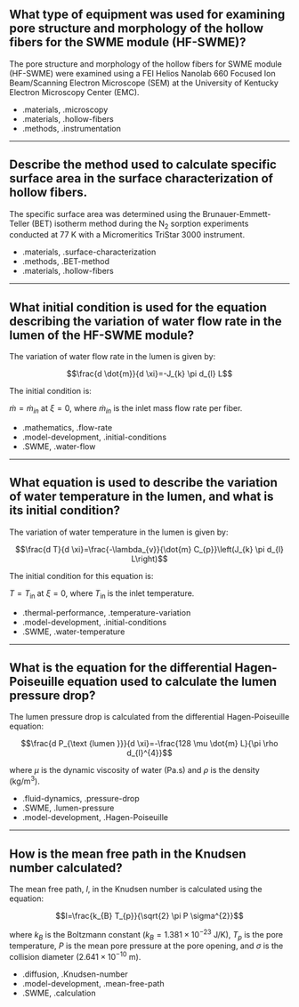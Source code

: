 ## What type of equipment was used for examining pore structure and morphology of the hollow fibers for the SWME module (HF-SWME)?

The pore structure and morphology of the hollow fibers for SWME module (HF-SWME) were examined using a FEI Helios Nanolab 660 Focused Ion Beam/Scanning Electron Microscope (SEM) at the University of Kentucky Electron Microscopy Center (EMC).

- .materials, .microscopy
- .materials, .hollow-fibers
- .methods, .instrumentation

---

## Describe the method used to calculate specific surface area in the surface characterization of hollow fibers.

The specific surface area was determined using the Brunauer-Emmett-Teller (BET) isotherm method during the $\mathrm{N}_{2}$ sorption experiments conducted at $77 \mathrm{~K}$ with a Micromeritics TriStar 3000 instrument.

- .materials, .surface-characterization
- .methods, .BET-method
- .materials, .hollow-fibers

--- 

## What initial condition is used for the equation describing the variation of water flow rate in the lumen of the HF-SWME module?

The variation of water flow rate in the lumen is given by:

$$\frac{d \dot{m}}{d \xi}=-J_{k} \pi d_{l} L$$

The initial condition is:

$\dot{m}=\dot{m}_{i n}$ at $\xi=0$, where $\dot{m}_{i n}$ is the inlet mass flow rate per fiber.

- .mathematics, .flow-rate
- .model-development, .initial-conditions
- .SWME, .water-flow

---

## What equation is used to describe the variation of water temperature in the lumen, and what is its initial condition?

The variation of water temperature in the lumen is given by:

$$\frac{d T}{d \xi}=\frac{-\lambda_{v}}{\dot{m} C_{p}}\left(J_{k} \pi d_{l} L\right)$$

The initial condition for this equation is:

$T=T_{\text {in }}$ at $\xi=0$, where $T_{\text {in }}$ is the inlet temperature.

- .thermal-performance, .temperature-variation
- .model-development, .initial-conditions
- .SWME, .water-temperature

---

## What is the equation for the differential Hagen-Poiseuille equation used to calculate the lumen pressure drop?

The lumen pressure drop is calculated from the differential Hagen-Poiseuille equation:

$$\frac{d P_{\text {lumen }}}{d \xi}=-\frac{128 \mu \dot{m} L}{\pi \rho d_{l}^{4}}$$

where $\mu$ is the dynamic viscosity of water (Pa.s) and $\rho$ is the density $(\mathrm{kg} / \mathrm{m}^{3})$.

- .fluid-dynamics, .pressure-drop
- .SWME, .lumen-pressure
- .model-development, .Hagen-Poiseuille

---

## How is the mean free path in the Knudsen number calculated?

The mean free path, $l$, in the Knudsen number is calculated using the equation:

$$l=\frac{k_{B} T_{p}}{\sqrt{2} \pi P \sigma^{2}}$$

where $k_{B}$ is the Boltzmann constant $\left(k_{B}=1.381 \times 10^{-23} \mathrm{~J} / \mathrm{K}\right)$, $T_{p}$ is the pore temperature, $P$ is the mean pore pressure at the pore opening, and $\sigma$ is the collision diameter $\left(2.641 \times 10^{-10} \mathrm{~m}\right)$.

- .diffusion, .Knudsen-number
- .model-development, .mean-free-path
- .SWME, .calculation

